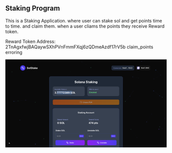 ## Staking Program


This is a Staking Application. where user can stake sol and get points time to time. and claim them. when a user cliams the points they receive Reward token.

Reward Token Address: 2TnAgxfwjBAQaywSXhPVnFmmFXqj6zQDmeAzdf17rV5b
claim_points erroring

![Stake Screenshot](./public/stake_ss.png)